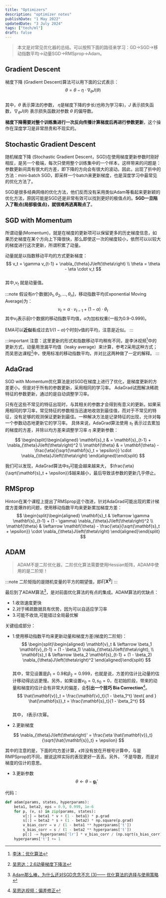 ```yaml
---
title: "Optimizers"
description: "optimizer notes"
publishDate: "1 May 2022"
updatedDate: "3 July 2024"
tags: ["tech/ml"]
draft: false
---
```


> 本文是对常见优化器的总结。可以按照下面的路径来学习：GD->SGD->移动指数平均->动量SGD->RMSprop->Adam。

## Gradient Descent
梯度下降 (Gradient Descent)算法可以用下面的公式表示：
$$
\theta=\theta -  \eta \cdot \nabla_{\theta}J\left(\theta\right)
$$		
其中，$\theta$ 表示算法的参数， $\eta$是梯度下降的步长(也称为学习率)，$J$ 表示损失函数，$\nabla_{\theta}J\left(\theta\right)$ 表示损失函数对参数 $\theta$ 的偏导数。

**梯度下降需要对整个训练集进行一次反向传播计算梯度后再进行参数更新**，这个操作在深度学习是非常昂贵和不现实的。

## Stochastic Gradient Descent
随机梯度下降 (Stochastic Gradient Descent，SGD)在使用梯度更新参数时刚好相反，是另一个极端，每次只使用整个训练集中的一个样本，这样带来的问题是：参数更新间具有很大的方差，即下降的方向会有很大的波动。因此，出现了折中的方法：mini-batch SGD，即采样一个batch来更新梯度，也是深度学习中最常见的优化方法了。

SGD是很多经典网络的优化方法，他们反而没有采用类似Adam等看起来更新颖的优化方法，原因可能是SGD还是非常有效可以找到更好的极值点的。**SGD一旦陷入了鞍点(局部极值点)，就很难再逃离鞍点了**。

## SGD with Momentum
所谓动量(Momentum)，就是在梯度的更新项可以保留更多的历史梯度信息，如果历史梯度在某个方向上下降很快，那么即使这一次的梯度较小，依然可以以较大的梯度进行这次更新，所谓积累了动量。

动量就是以指数移动平均的方式更新梯度：
$$
v_t  = \gamma v_{t-1} + \nabla_{\theta}J\left(\theta\right)  \\
	  \theta = \theta - \eta \cdot v_t
$$		
其中,$v_t$ 就是动量值。

:::note
假设有$n$个数据$[\theta_1, \theta_2, …, \theta_n]$，移动指数平均(Exponential Moving Average)为：
$$
v_t = \alpha\cdot v_{t-1} + (1-\alpha)\cdot \theta_t
$$
其中$v_{t}$表示前t个数据的移动指数平均值，$\alpha$为加权权重(一般为0.9-0.999)。

EMA可以**近似**看成过去$1/(1−\alpha)$个时刻v值的平均，注意是近似。
:::

:::important
注意：这里更新的形式和指数移动平均稍有不同，是李沐视频[^1]中的更新方式，动量用泄漏平均值（leaky average）来计算，参考2采用这种方式；而吴恩达课程[^2]中，使用标准的移动指数平均，并对比这两种做了一定的解释。
:::
[^1]: [李沐：优化算法](https://zh-v2.d2l.ai/chapter_optimization/index.html)
[^2]: [吴恩达：2.6动量梯度下降法](https://www.bilibili.com/video/BV1FT4y1E74V?p=66)

## AdaGrad
SGD with Momentum优化算法是对SGD在梯度上进行了优化，是梯度更新的方差更小。但是对于所有的参数更新，采用相同的学习率。
AdaGrad试图解决稀疏特征的参数更新，通过的是自动调整学习率。

只有在这些不常见的特征出现时，与其相关的参数才会得到有意义的更新。如果采用相同的学习率，常见特征的参数相当迅速地收敛到最佳值，而对于不常见的特征，没有足够的观测保证更新到最佳。一种解决方法是记录特征的出现，允许对每一个参数动态地更新它的学习率。
具体来说，AdaGrad算法使用 $s_t$ 表示过去累加的梯度的方差，并除以均方差来调整学习率 $\eta$ 来更新参数：

$$
\begin{split}\begin{aligned}
    \mathbf{s}_t & = \mathbf{s}_{t-1} +  \nabla_{\theta}J\left(\theta\right)^2 \\
    \mathbf{\theta} & = \mathbf{\theta} - \frac{\eta}{\sqrt{\mathbf{s}_t + \epsilon}} \cdot \nabla_{\theta}J\left(\theta\right)
\end{aligned}\end{split}
$$

我们可以发现，AdaGrad算法中$s_t$可能会越来越来大， $\frac{\eta}{\sqrt{\mathbf{s}_t + \epsilon}}$越来越小，最后导致该参数的更新几乎停止。

## RMSprop
Hinton在某个课程上提出了RMSprop这个改进，针对AdaGrad可能出现的累计梯度方差爆炸的问题，使用移动指数平均来更新累加梯度方差：
$$
\begin{split}\begin{aligned}
    \mathbf{s}_t & \leftarrow \gamma \mathbf{s}_{t-1} + (1 - \gamma) \nabla_{\theta}J\left(\theta\right)^2 \\
    \mathbf{\theta} & \leftarrow \mathbf{\theta} - \frac{\eta}{\sqrt{\mathbf{s}_t + \epsilon}} \cdot \nabla_{\theta}J\left(\theta\right)
\end{aligned}\end{split}
$$

## ADAM
> ADAM不是二阶优化器，二阶优化算法需要使用Hessian矩阵，ADAM中使用的是二阶矩！  

:::note
二阶矩指的是随机变量的平方的期望值，即$E[\mathbf{X^2}]$
:::

最后到了ADAM算法[^4]，是对前面优化算法的有点的集成。ADAM算法的优缺点：
- 1.收敛速度更快
- 2.对于稀疏数据具有优势，因为可以自适应学习率
- 3.可能不收敛,可能错过全局最优解

关键组成部分：
- 1.使用移动指数平均来更新动量和梯度方差(梯度的二阶矩)：
$$
\begin{split}\begin{aligned}
    \mathbf{v}_t & \leftarrow \beta_1 \mathbf{v}_{t-1} + (1 - \beta_1) \nabla_{\theta}J\left(\theta\right), \\
    \mathbf{s}_t & \leftarrow \beta_2 \mathbf{s}_{t-1} + (1 - \beta_2) \nabla_{\theta}J\left(\theta\right)^2
\end{aligned}\end{split}
$$			
其中，常见设置是$\beta_1=0.9$和$\beta_2=0.999$，也就是说，方差的估计比动量的估计移动得远远更慢。另外，如果设置$v_0=0, s_0=0$，在初始阶段，带来的动量和梯度的估计会有非常大的偏差，会**引出一个技巧 Bia Correction**[^3]。
$$
\hat{\mathbf{v}}_t = \frac{\mathbf{v}_t}{1 - \beta_1^t} \text{ and } \hat{\mathbf{s}}_t = \frac{\mathbf{s}_t}{1 - \beta_2^t}
$$				
其中， $t$表示$t$次幂。

[^3]: [吴恩达视频：偏差修正](https://www.bilibili.com/video/BV1FT4y1E74V?p=65)

- 2.更新梯度

$$
\nabla_{\theta}J\left(\theta\right)' = \frac{\eta \hat{\mathbf{v}}_t}{\sqrt{\hat{\mathbf{s}}_t} + \epsilon}
$$

其中的注意的是，下面的均方差计算，$\epsilon$并没有放在开根号计算中，与是RMPSprop的不同，据说这样实际的表现更好一丢丢。另外， $'$不是导数，而是对梯度的估计的意思。

- 3.更新参数
$$
\theta \leftarrow \theta - \mathbf{g}_t'
$$	

代码：		
```python
def adam(params, states, hyperparams):
    beta1, beta2, eps = 0.9, 0.999, 1e-6
    for p, (v, s) in zip(params, states):
        v[:] = beta1 * v + (1 - beta1) * p.grad
        s[:] = beta2 * s + (1 - beta2) * np.square(p.grad)
        v_bias_corr = v / (1 - beta1 ** hyperparams['t'])
        s_bias_corr = s / (1 - beta2 ** hyperparams['t'])
        p[:] -= hyperparams['lr'] * v_bias_corr / (np.sqrt(s_bias_corr) + eps)
    hyperparams['t'] += 1
```

[^4]: [Adam那么棒，为什么还对SGD念念不忘 (3)—— 优化算法的选择与使用策略](https://zhuanlan.zhihu.com/p/32338983)
